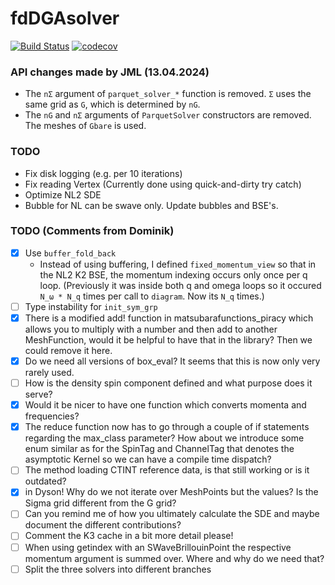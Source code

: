 # fdDGAsolver

[![Build Status](https://github.com/jaemolihm/fdDGAsolver.jl/actions/workflows/CI.yml/badge.svg?branch=main)](https://github.com/jaemolihm/fdDGAsolver.jl/actions/workflows/CI.yml?query=branch%3Amain)
[![codecov](https://codecov.io/gh/jaemolihm/fdDGAsolver.jl/graph/badge.svg?token=38YPJVWVMA)](https://codecov.io/gh/jaemolihm/fdDGAsolver.jl)


### API changes made by JML (13.04.2024)
* The `nΣ` argument of `parquet_solver_*` function is removed. `Σ` uses the same grid as `G`, which is determined by `nG`.
* The `nG` and `nΣ` arguments of `ParquetSolver` constructors are removed. The meshes of `Gbare` is used.

### TODO
* Fix disk logging (e.g. per 10 iterations)
* Fix reading Vertex (Currently done using quick-and-dirty try catch)
* Optimize NL2 SDE
* Bubble for NL can be swave only. Update bubbles and BSE's.


### TODO (Comments from Dominik)
- [x] Use `buffer_fold_back`
    * Instead of using buffering, I defined `fixed_momentum_view` so that in the NL2 K2 BSE, the momentum indexing occurs only once per q loop. (Previously it was inside both q and omega loops so it occured `N_ω * N_q` times per call to `diagram`. Now its `N_q` times.)
- [ ] Type instability for `init_sym_grp`
- [x] There is a modified add! function in matsubarafunctions_piracy which allows you to multiply with a number and then add to another MeshFunction, would it be helpful to have that in the library? Then we could remove it here.
- [x] Do we need all versions of box_eval? It seems that this is now only very rarely used.
- [ ] How is the density spin component defined and what purpose does it serve?
- [x] Would it be nicer to have one function which converts momenta and frequencies?
- [x] The reduce function now has to go through a couple of if statements regarding the max_class parameter? How about we introduce some enum similar as for the SpinTag and ChannelTag that denotes the asymptotic Kernel so we can have a compile time dispatch?
- [ ] The method loading CTINT reference data, is that still working or is it outdated?
- [x] in Dyson! Why do we not iterate over MeshPoints but the values? Is the Sigma grid different from the G grid?
- [ ] Can you remind me of how you ultimately calculate the SDE and maybe document the different contributions?
- [ ] Comment the K3 cache in a bit more detail please!
- [ ] When using getindex with an SWaveBrillouinPoint the respective momentum argument is summed over. Where and why do we need that?
- [ ] Split the three solvers into different branches
